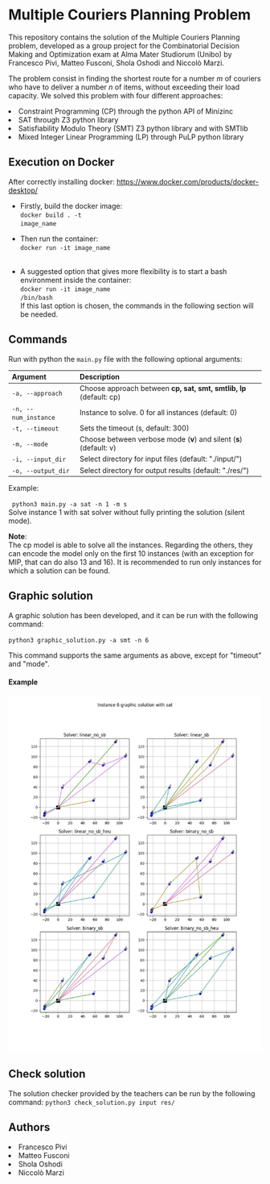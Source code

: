 # Multiple Couriers Planning Problem
This repository contains the solution of the Multiple Couriers Planning problem, developed as a group project for the Combinatorial Decision Making and Optimization exam at Alma Mater Studiorum (Unibo) by Francesco Pivi, Matteo Fusconi, Shola Oshodi and Niccolò Marzi.

The problem consist in finding the shortest route for a number $m$ of couriers who have to deliver a number $n$ of items, without exceeding their load capacity. We solved this problem with four different approaches:
<li> Constraint Programming (CP) through the python API of Minizinc
<li> SAT through Z3 python library
<li> Satisfiability Modulo Theory (SMT) Z3 python library and with SMTlib
<li> Mixed Integer Linear Programming (LP) through PuLP python library

## Execution on Docker
After correctly installing docker: https://www.docker.com/products/docker-desktop/ <br>

- Firstly, build the docker image:<br>
<code>docker build . -t image_name</code> <br>

- Then run the container: <br>
<code>docker run -it image_name </code> <br>

- A suggested option that gives more flexibility is to start a bash environment inside the container:<br>
<code>docker run -it image_name /bin/bash </code><br>
If this last option is chosen, the commands in the following section will be needed. 

## Commands
Run with python the ```main.py``` file with the following optional arguments:

| Argument                        | Description                                                                  |
|---------------------------------|------------------------------------------------------------------------------|
| `-a, --approach`                    | Choose approach between **cp, sat, smt, smtlib, lp** (default: cp)| 
| `-n, --num_instance`             | Instance to solve. 0 for all instances (default: 0)                                         |
| `-t, --timeout` | Sets the timeout (s, default: 300)                                       |
| `-m, --mode`                | Choose between verbose mode (**v**) and silent (**s**) (default: v)|
| `-i, --input_dir`               | Select directory for input files (default: "./input/")                |
| `-o, --output_dir`               | Select directory for output results (default: "./res/") |

Example:

<code> python3 main.py -a sat -n 1 -m s</code><br>
Solve instance 1 with sat solver without fully printing the solution (silent mode).

**Note**:<br>
The cp model is able to solve all the instances. Regarding the others, they can encode the model only on the first 10 instances (with an exception for MIP, that can do also 13 and 16).
It is recommended to run only instances for which a solution can be found.

## Graphic solution
A graphic solution has been developed, and it can be run with the following command:

<code>python3 graphic_solution.py -a smt -n 6</code>

This command supports the same arguments as above, except for "timeout" and "mode".
#### Example
![hi](6.jpg)

## Check solution
The solution checker provided by the teachers can be run by the following command:
<code>python3 check_solution.py input res/</code>


## Authors
<li> Francesco Pivi
<li> Matteo Fusconi
<li> Shola Oshodi
<li> Niccolò Marzi
